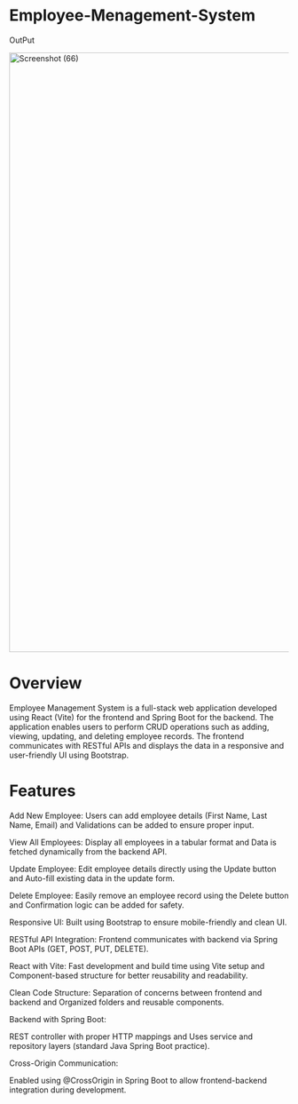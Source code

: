 # Employee-Menagement-System
OutPut

<img width="1920" height="1080" alt="Screenshot (66)" src="https://github.com/user-attachments/assets/76708f2a-d9b7-47ce-a577-150e240175ed" />

# Overview

Employee Management System is a full-stack web application developed using React (Vite) for the frontend and Spring Boot for the backend. The application enables users to perform CRUD operations such as adding, viewing, updating, and deleting employee records. The frontend communicates with RESTful APIs and displays the data in a responsive and user-friendly UI using Bootstrap.

# Features

Add New Employee: Users can add employee details (First Name, Last Name, Email) and Validations can be added to ensure proper input.

View All Employees: Display all employees in a tabular format and Data is fetched dynamically from the backend API.

Update Employee: Edit employee details directly using the Update button and Auto-fill existing data in the update form.

Delete Employee: Easily remove an employee record using the Delete button and Confirmation logic can be added for safety.

Responsive UI: Built using Bootstrap to ensure mobile-friendly and clean UI.

RESTful API Integration: Frontend communicates with backend via Spring Boot APIs (GET, POST, PUT, DELETE).

React with Vite: Fast development and build time using Vite setup and Component-based structure for better reusability and readability.

Clean Code Structure: Separation of concerns between frontend and backend and Organized folders and reusable components.

Backend with Spring Boot:

REST controller with proper HTTP mappings and Uses service and repository layers (standard Java Spring Boot practice).

Cross-Origin Communication:

Enabled using @CrossOrigin in Spring Boot to allow frontend-backend integration during development.
